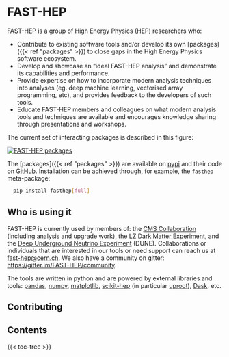 # FAST-HEP

FAST-HEP is a group of High Energy Physics (HEP) researchers who:
- Contribute to existing software tools and/or develop its own [packages]({{< ref "packages" >}}) to close gaps in the High Energy Physics software ecosystem.
- Develop and showcase an “ideal FAST-HEP analysis” and demonstrate its capabilities and performance.
- Provide expertise on how to incorporate modern analysis techniques into analyses (eg. deep machine learning, vectorised array programming, etc), and provides feedback to the developers of such tools.
- Educate FAST-HEP members and colleagues on what modern analysis tools and techniques are available and encourages knowledge sharing through presentations and workshops.

The current set of interacting packages is described in this figure: 

[![FAST-HEP packages](/images/package_overview-colour-description-all_packages.png)](/images/package_overview-colour-description-all_packages.png)

The [packages]({{< ref "packages" >}}) are available on [pypi](https://pypi.org/user/fast-hep/) and their code on [GitHub](https://github.com/fast-hep/). Installation can be achieved through, for example, the `fasthep` meta-package:

```bash
  pip install fasthep[full]
```

## Who is using it
FAST-HEP is currently used by members of: the [CMS Collaboration](https://cms.cern) (including analysis and upgrade work), the [LZ Dark Matter Experiment](https://lz.lbl.gov/), and the [Deep Underground Neutrino Experiment](https://www.dunescience.org/) (DUNE).
Collaborations or individuals that are interested in our tools or need support can reach us at [fast-hep@cern.ch](mailto:fast-hep@cern.ch). We also have a community on gitter: https://gitter.im/FAST-HEP/community.

The tools are written in python and are powered by external libraries and tools: [pandas](https://pandas.pydata.org/), [numpy](https://www.numpy.org/), [matplotlib](https://matplotlib.org/), [scikit-hep](https://scikit-hep.org/) (in particular [uproot](https://github.com/scikit-hep/uproot>)), [Dask](https://www.dask.org/), etc.

## Contributing

## Contents

{{< toc-tree >}}